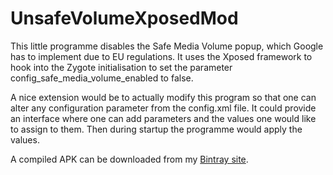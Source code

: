 UnsafeVolumeXposedMod
=====================

This little programme disables the Safe Media Volume popup, which Google has to implement due to
EU regulations. It uses the Xposed framework to hook into the Zygote initialisation to set the
parameter config_safe_media_volume_enabled to false.

A nice extension would be to actually modify this program so that one can alter any configuration
parameter from the config.xml file. It could provide an interface where one can add parameters
and the values one would like to assign to them. Then during startup the programme would apply
the values.

A compiled APK can be downloaded from my [Bintray site](https://bintray.com/sebastianst/Android/UnsafeVolumeXposedMod).